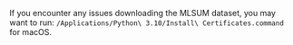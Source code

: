 If you encounter any issues downloading the MLSUM dataset, you may want to run: `/Applications/Python\ 3.10/Install\ Certificates.command` for macOS.
